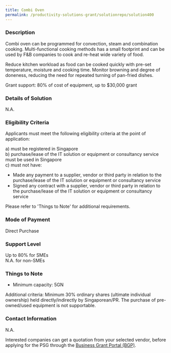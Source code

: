 ```yaml
---
title: Combi Oven
permalink: /productivity-solutions-grant/solutionrepo/solution400
---
```


### Description

Combi oven can be programmed for convection, steam and combination cooking. Multi-functional cooking methods has a small footprint and can be used by F&B companies to cook and re-heat wide variety of food. 

Reduce kitchen workload as food can be cooked quickly with pre-set temperature, moisture and cooking time. Monitor browning and degree of doneness, reducing the need for repeated turning of pan-fried dishes.

Grant support: 80% of cost of equipment, up to $30,000 grant

### Details of Solution

N.A.

### Eligibility Criteria

Applicants must meet the following eligibility criteria at the point of application:

a) must be registered in Singapore <br>
b) purchase/lease of the IT solution or equipment or consultancy service must be used in Singapore <br>
c) must not have:
- Made any payment to a supplier, vendor or third party in relation to the purchase/lease of the IT solution or equipment or consultancy service
- Signed any contract with a supplier, vendor or third party in relation to the purchase/lease of the IT solution or equipment or consultancy service

Please refer to 'Things to Note' for additional requirements.

### Mode of Payment
Direct Purchase

### Support Level
Up to 80% for SMEs <br>
N.A. for non-SMEs

### Things to Note
- Minimum capacity: 5GN

Additional criteria: Minimum 30% ordinary shares (ultimate individual ownership) held directly/indirectly by Singaporean/PR. The purchase of pre-owned/used equipment is not supportable.

### Contact Information
N.A.

Interested companies can get a quotation from your selected vendor, before applying for the PSG through the <a target='_blank' rel='noopener' href='https://www.businessgrants.gov.sg/'>Business Grant Portal (BGP)</a>.
